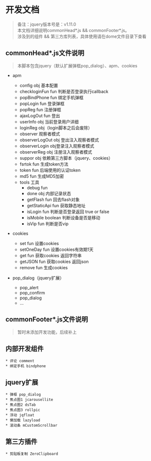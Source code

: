 # 开发文档

> 备注：jquery版本号是：v1.11.0 <br />
> 本文档详细说明commonHead*.js && commonFooter*.js。<br />
> 涉及到的组件 && 第三方库列表，具体使用请在dome文件目录下查看


## commonHead*.js文件说明

>本脚本包含jquery（默认扩展弹框pop_dialog）、apm、cookies

* apm
	- config obj 基本配置
	- checkloginFun fun 判断是否登录执行callback
	- popBindPhone fun 绑定手机弹框
	- popLogin fun 登录弹框
	- popReg fun 注册弹框
	- ajaxLogOut fun 登出
	- userInfo obj 当前登录用户详细
	- loginReg obj（login脚本之后会废除）
	- observer 观察者模式
	- observerLogOut obj 登出注入观察者模式
	- observerLogin obj登录注入观察者模式
	- observerReg obj 注册注入观察者模式
	- suppor obj 依赖第三方脚本（jquery、cookies）
	- fsrtok fun 生成token方法
	- token fun 后端使用的认证token
	- md5 fun 生成MD5加密
	- tools 工具
		- debug fun
		- done obj 内部记录状态
		- getFlash fun 回去flash对象
		- getStaticApi fun 获取静态地址
		- isLogin fun 判断是否登录返回 true or false
		- isMobile boolean 判断设备是否是移动
		- isVip fun 判断是否vip
* cookies
	- set fun 设置cookies
	- setOneDay fun 设置cookies有效期1天
	- get fun 获取cookies 返回字符串
	- getJSON fun 获取cookies 返回json
	- remove fun 生成cookies
	
* pop_dialog（jquery扩展）
	- pop_alert
	- pop_confirm
	- pop_dialog
	- ...
	
## commonFooter*.js文件说明
> 暂时未添加开发功能，后续补上

## 内部开发组件
	* 评论 comment
	* 绑定手机 bindphone

## jquery扩展
	* 弹框 pop_dialog
	* 焦点图1 jcarousellite
	* 焦点图2 dsTab
	* 焦点图3 rollpic
	* 浮动 jqfloat
	* 懒加载 lazyload
	* 滚动条 mCustomScrollbar
	
	

## 第三方插件
	* 剪贴板复制 ZeroClipboard
	